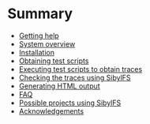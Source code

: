 # Summary

* [Getting help](help.md)
* [System overview](overview.md)
* [Installation](install.md)
* [Obtaining test scripts](obtaining_test_scripts.md)
* [Executing test scripts to obtain traces](executing_scripts.md)
* [Checking the traces using SibylFS](checking_traces.md)
* [Generating HTML output](generating_html.md)
* [FAQ](faq.md)
* [Possible projects using SibylFS](projects.md)
* [Acknowledgements](acks.md)

<!--
* [READMES NB the following links aren't correct in generated html]()
** [README for `fs_spec build`](../../fs_spec/build/README)
** [README for `fs_spec src`](../../fs_spec/src/README)
** [README for `fs_spec src posix`](../../fs_spec/src/posix/README)
** [README for `fs_test`](../../fs_test/README.md)
** [README for docker](../../fs_test/docker/README) (out of date?)
** [README for testgen](../../fs_test/test_generation/README)
** [README for debug](../../fs_test/debug/README.md)
** [fs_test traces](../../fs_test/traces.md)
** [test-suite README](/tmp/l/bitbucket/fs_test_suite/README.md)
* Old documentation, merge with this document
** [meta](../md/meta.md)
** [intro](../md/intro.md)
** [bugs found](../md/bugs_found.md)
** [testing](../md/testing.md)
** [permissions](../md/thomas_permissions.md)
** [spec uses](../md/spec_uses.md)
** [references](../md/references.md)
-->
